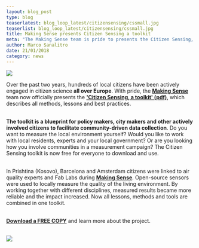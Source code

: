 ```yaml
---
layout: blog_post
type: blog
teaserlatest: blog_loop_latest/citizensensing/cssmall.jpg
teaserlist: blog_loop_latest/citizensensing/cssmall.jpg
title: Making Sense presents Citizen Sensing a toolkit
meta: "The Making Sense team is pride to presents the Citizen Sensing, a toolkit, which describes all methods, lessons and best practices, used and analyzed during the last 2 years of work."
author: Marco Sanalitro
date: 21/01/2018 
category: news
---
```


<img src= "http://www.fablabbcn.org/img/blog/blog_loop_latest/citizensensing/cs1.jpg" align="middle"> 
<br>

Over the past two years, hundreds of local citizens have been actively engaged in citizen science <strong>all over Europe</strong>. With pride, the <strong><a href="http://making-sense.eu/">Making Sense</a></strong> team now officially presents the <strong><a href="http://making-sense.eu/wp-content/uploads/2018/01/Citizen-Sensing-A-Toolkit.pdf">'Citizen Sensing, a toolkit' (pdf)</a></strong>, which describes all methods, lessons and best practices.<br><br>

<strong>The toolkit is a blueprint for policy makers, city makers and other actively involved citizens to facilitate community-driven data collection</strong>. Do you want to measure the local environment yourself? Would you like to work with local residents, experts and your local government? Or are you looking how you involve communities in a measurement campaign? The Citizen Sensing toolkit is now free for everyone to download and use.<br><br>

In Prishtina (Kosovo), Barcelona and Amsterdam citizens were linked to air quality experts and Fab Labs during <strong><a href="http://making-sense.eu/">Making Sense</a></strong>. Open-source sensors were used to locally measure the quality of the living environment. By working together with different disciplines, measured results became more reliable and the impact increased. Now all lessons, methods and tools are combined in one toolkit.<br><br>

<strong><a href="http://making-sense.eu/wp-content/uploads/2018/01/Citizen-Sensing-A-Toolkit.pdf">Download a FREE COPY</a></strong> and learn more about the project.<br><br>

<img src= "http://www.fablabbcn.org/img/blog/blog_loop_latest/citizensensing/cs2.jpg" align="middle"> 
<br>




